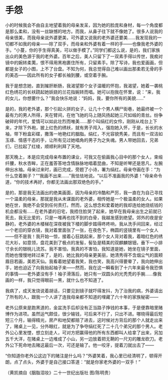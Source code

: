 # 手怨

小的时候我会不由自主地望着我的母亲发呆，因为她的脸庞和身材，每一个角度都是那么柔和，没有一丝缺憾的地方。而我，从鼻子往下就不像她了。很多人说我的母亲很美，而我母亲说外婆更美，可外婆又说我的老外婆还要美……我发现我的一切都不如我的母亲——除了双手，而母亲和外婆有着一样的手——也像我老外婆的手。“小蔓，你的手生得真美，可以做手模了。”同学们都这么说，是的，我们家族出众的美色源于我的老外婆。百年之后，美人只留下了一双素手得以传世，我痴对镜中的婉转柔荑，恨不得用黑袍裹住所有，只留素手。除了写诗，我也爱画画，但都是女子的小图，上不了台盘。不知为何，我总觉得自己难以画出那柔若无骨的手的美态——因此所有的女子都长袖到腰，或空着手腕。 

我于是想念她，直到摧肝断肠，我渴望那个女子温暖的怀抱，我渴望，她着一袭桃红色绣花的长袄跷起她妖娆的兰花指婉转而唱。她可以抱我在怀里，说：“来，我的女儿，你想要什么？”我会快乐地说：“妈妈，我，要你所有的美貌……” 

是的，我的老外婆，那个引起火拼的女子，让几十个男人横尸街巷，她最终被一个最有力的男人所得，夹在臂间，在他飞驰的马上随风扬起她三尺如缎的青丝。纷争破碎的年代，爱情可以如此壮烈而唯美……那个叫绢红的女伶，刚刚从戏台上下来，才除下外袍，披上红色的绣袄，就有男子闯入，强抱她入怀，于是，长长的水袖，带下粉盒彩碟，撒落一地艳红的胭脂。绢红，不光容貌秀美，而且有一双洁如玉琢、情感千态的手，让所有见过她唱角的男子为之失魂。男人带她回去，兄弟们，已拉起了红绫，顺顺利利拜了天地。 

那天晚上，本是应完成母亲布置的课业，可我又在偷画我心目中的那个女人，束缎纤腰，秋水杏眸，正在羞答答地含情脉脉地唱着昆曲，不知是听琴还是思凡，左腕伸出水袖。母亲过来时，画已完成，旁题了小诗，署为绢红。母亲夺画在手：“为什么空着腕子？”“我画不出来……”我怯怯地说。“以后不准画我的外婆！”母亲命令道，“你的技术再好，你都无法画出那双绝色的手。” 

是的，那是我无法画出的绝美画面，因为母亲的冷酷和严厉，我一直在为自己寻找一个温柔的母亲，那就是我从未谋面的老外婆，相传她是一个极温柔的女人。如果她在世，我绝不会受到任何责打。然而，这么想念和爱着她的我却连给她烧纸钱的机会都没有……在老外婆的旧宅，我捂住脸哭了起来，她早在我母亲出生之前就已死去，我无比爱的，只是一堆再也找不到的白骨，我越发感到绝望。郊外的夜是安静的，老外婆的木楼梯在深夜被我下楼的脚步踏得咚咚响，我从洗手间回来，经过一个老旧的穿衣镜，我对着里面张了一张，在夜色下，椭圆的竖镜里有一个女人——但不是我！我开始一惊，接着心狂跳起来，那个女人背对着我，着暗红色的绣花大衫，如意领，盘花美到了极点的发髻，髻坠是精美的双麒麟银钿，垂下一小排寸余长的银桃儿流苏。我不害怕，我真的不害怕，我知道是她，她坐在镜子里面，而她也慢慢地转过来了，是的，她比我的母亲更美丽，她清秀得不含烟尘气的面颊眉目若画，美若天仙。我看着她望着我笑，我也笑，我高兴得要晕了，我向她伸出手，她也迫近了向我抬起袖子来——然而，我在这一瞬看到了十六年来最令我恐惧的事情——老外婆没有手！袖子滑落后，她只有一双圆头的光秃秃的手腕……像我画的一样，我只觉得眼前一黑，就什么也不知道了。 

我病了，成天发烧说着胡话，只要见到镜子就吓得发抖，为了治我的病，外婆请出了所有的人，跟我一个人讲了连我母亲都不知道的埋藏了六十年的家族秘密—— 

老外公原来是跑黑道的，金盆洗手后却没有正当路子挣钱的本事，于是便靠暗里赌博作为进项。虽然运气颇佳，很少输钱，可后来不行了，只出不进。哪晓得最后短短三个月，输得精光，房产和地契都赔了进去，这时候对方背后的那个人就走出来了，赌桌上一见，分外眼红，就是为了争夺绢红死了二十几个弟兄的那个男人。老外公心里发憷，想立刻走人，可对方把赢得他的所有东西都叫人给拿了出来，另加五千大洋，在赌桌上一边堆成了小山，另一边放着把无鞘的一尺刃的雕龙砍刀。老外公下死命地去赌这最后一次，可还是输了。他一咬牙，提着刀就出去了—— 

“你知道你老外公这边下的赌注是什么吗？”外婆笑着，我心里已经清明了，顿得开朗，点了点头，外婆于是自己接口答道：“就是你家老外婆的一双手！” 

（黄凯摘自《胭脂泪妆》二十一世纪出版社 图/陈明贵）